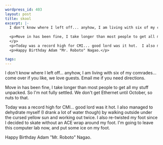 ```yaml
--- 
wordpress_id: 403
layout: post
title: skool
excerpt: |-
  I don't know where I left off... anyhow, I am living with six of my comrades... come over if you like, we love guests.  Email me if you need directions.
  
  <p>Move in has been fine, I take longer than most people to get all my stuff unpacked.  So I'm not fully settled.  We don't get Ethernet until October, so nuts to that.
  </p>
  <p>Today was a record high for CMI... good lord was it hot.  I also managed to dehydrate myself (I drank a lot of water though) by walking outside under the cursed yellow sun and working out twice.  I also re-twisted my foot since I decided to skate without an ACE wrap around my foot.  I'm going to leave this computer lab now, and put some ice on my foot.</p>
  <p>Happy Birthday Adam "Mr. Roboto" Nagao.</p>

tags: 
---
```


I don't know where I left off... anyhow, I am living with six of my comrades... come over if you like, we love guests.  Email me if you need directions.

<p>Move in has been fine, I take longer than most people to get all my stuff unpacked.  So I'm not fully settled.  We don't get Ethernet until October, so nuts to that.
</p>
<p>Today was a record high for CMI... good lord was it hot.  I also managed to dehydrate myself (I drank a lot of water though) by walking outside under the cursed yellow sun and working out twice.  I also re-twisted my foot since I decided to skate without an ACE wrap around my foot.  I'm going to leave this computer lab now, and put some ice on my foot.</p>
<p>Happy Birthday Adam "Mr. Roboto" Nagao.</p>
